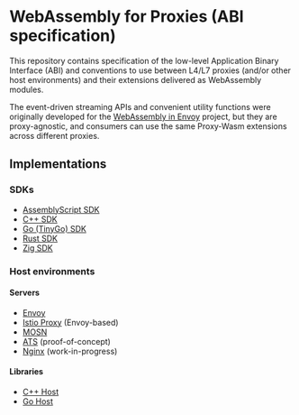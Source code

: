 # WebAssembly for Proxies (ABI specification)

This repository contains specification of the low-level Application Binary Interface (ABI) and
conventions to use between L4/L7 proxies (and/or other host environments) and their extensions
delivered as WebAssembly modules.

The event-driven streaming APIs and convenient utility functions were originally developed for
the [WebAssembly in Envoy] project, but they are proxy-agnostic, and consumers can use the same
Proxy-Wasm extensions across different proxies.

[WebAssembly in Envoy]: docs/WebAssembly-in-Envoy.md

## Implementations

### SDKs

* [AssemblyScript SDK]
* [C++ SDK]
* [Go (TinyGo) SDK]
* [Rust SDK]
* [Zig SDK]

[AssemblyScript SDK]: https://github.com/solo-io/proxy-runtime
[C++ SDK]: https://github.com/proxy-wasm/proxy-wasm-cpp-sdk
[Go (TinyGo) SDK]: https://github.com/tetratelabs/proxy-wasm-go-sdk
[Rust SDK]: https://github.com/proxy-wasm/proxy-wasm-rust-sdk
[Zig SDK]: https://github.com/mathetake/proxy-wasm-zig-sdk

### Host environments

#### Servers

* [Envoy]
* [Istio Proxy] (Envoy-based)
* [MOSN]
* [ATS] (proof-of-concept)
* [Nginx] (work-in-progress)

[Envoy]: https://github.com/envoyproxy/envoy
[Istio Proxy]: https://github.com/istio/proxy
[MOSN]: https://github.com/mosn/mosn
[ATS]: https://github.com/jplevyak/trafficserver/tree/wasm
[Nginx]: https://github.com/api7/wasm-nginx-module

#### Libraries

* [C++ Host]
* [Go Host]

[C++ Host]: https://github.com/proxy-wasm/proxy-wasm-cpp-host
[Go Host]: https://github.com/mosn/proxy-wasm-go-host
